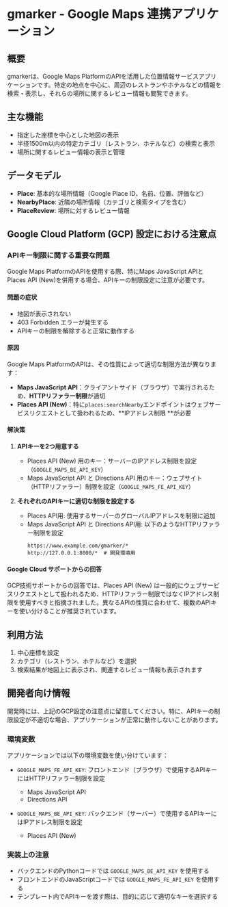 # gmarker - Google Maps 連携アプリケーション

## 概要

gmarkerは、Google Maps PlatformのAPIを活用した位置情報サービスアプリケーションです。特定の地点を中心に、周辺のレストランやホテルなどの情報を検索・表示し、それらの場所に関するレビュー情報も閲覧できます。

## 主な機能

- 指定した座標を中心とした地図の表示
- 半径1500m以内の特定カテゴリ（レストラン、ホテルなど）の検索と表示
- 場所に関するレビュー情報の表示と管理

## データモデル

- **Place**: 基本的な場所情報（Google Place ID、名前、位置、評価など）
- **NearbyPlace**: 近隣の場所情報（カテゴリと検索タイプを含む）
- **PlaceReview**: 場所に対するレビュー情報

## Google Cloud Platform (GCP) 設定における注意点

### APIキー制限に関する重要な問題

Google Maps PlatformのAPIを使用する際、特にMaps JavaScript APIとPlaces API (New)を併用する場合、APIキーの制限設定に注意が必要です。

#### 問題の症状

- 地図が表示されない
- 403 Forbidden エラーが発生する
- APIキーの制限を解除すると正常に動作する

#### 原因

Google Maps PlatformのAPIは、その性質によって適切な制限方法が異なります：

- **Maps JavaScript API**：クライアントサイド（ブラウザ）で実行されるため、**HTTPリファラー制限**が適切
- **Places API (New)**：特に`places:searchNearby`エンドポイントはウェブサービスリクエストとして扱われるため、**IPアドレス制限
  **が必要

#### 解決策

1. **APIキーを2つ用意する**
    - Places API (New) 用のキー：サーバーのIPアドレス制限を設定（`GOOGLE_MAPS_BE_API_KEY`）
    - Maps JavaScript API と Directions API 用のキー：ウェブサイト（HTTPリファラー）制限を設定（`GOOGLE_MAPS_FE_API_KEY`）

2. **それぞれのAPIキーに適切な制限を設定する**
    - Places API用: 使用するサーバーのグローバルIPアドレスを制限に追加
    - Maps JavaScript API と Directions API用: 以下のようなHTTPリファラー制限を設定
      ```
      https://www.example.com/gmarker/*
      http://127.0.0.1:8000/*  # 開発環境用
      ```

#### Google Cloud サポートからの回答

GCP技術サポートからの回答では、Places API (New)
は一般的にウェブサービスリクエストとして扱われるため、HTTPリファラー制限ではなくIPアドレス制限を使用すべきと指摘されました。異なるAPIの性質に合わせて、複数のAPIキーを使い分けることが推奨されています。

## 利用方法

1. 中心座標を設定
2. カテゴリ（レストラン、ホテルなど）を選択
3. 検索結果が地図上に表示され、関連するレビュー情報も表示されます

## 開発者向け情報

開発時には、上記のGCP設定の注意点に留意してください。特に、APIキーの制限設定が不適切な場合、アプリケーションが正常に動作しないことがあります。

### 環境変数

アプリケーションでは以下の環境変数を使い分けています：

- `GOOGLE_MAPS_FE_API_KEY`: フロントエンド（ブラウザ）で使用するAPIキーにはHTTPリファラー制限を設定
    - Maps JavaScript API
    - Directions API

- `GOOGLE_MAPS_BE_API_KEY`: バックエンド（サーバー）で使用するAPIキーにはIPアドレス制限を設定
    - Places API (New)

### 実装上の注意

- バックエンドのPythonコードでは `GOOGLE_MAPS_BE_API_KEY` を使用する
- フロントエンドのJavaScriptコードでは `GOOGLE_MAPS_FE_API_KEY` を使用する
- テンプレート内でAPIキーを渡す際は、目的に応じて適切なキーを選択する